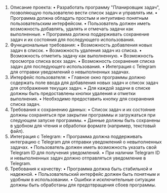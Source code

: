 1.	Описание проекта:
    •	Разработать программу "Планировщик задач", позволяющую пользователю вести список задач и управлять им.
    •	Программа должна обладать простым и интуитивно понятным пользовательским интерфейсом.
    •	Пользователь должен иметь возможность добавлять, удалять и отмечать задачи как выполненные.
    •	Программа должна поддерживать сохранение задач и их состояния для последующего использования.
2.	Функциональные требования:
    •	Возможность добавления новых задач в список.
    •	Возможность удаления задач из списка.
    •	Возможность отметить задачу как выполненную.
    •	Возможность просмотра списка всех задач.
    •	Возможность сохранения списка задач для последующего использования.
    •	Интеграция с Telegram для отправки уведомлений о невыполненных задачах.
3.	Интерфейс пользователя:
    •	Главное окно программы должно содержать поле ввода для добавления новых задач и список задач для отображения текущих задач.
    •	Для каждой задачи в списке должны быть предоставлены кнопки удаления и отметки выполнения.
    •	Необходимо предоставить кнопку для сохранения списка задач.
4.	Требования к сохранению данных:
    •	Список задач и их состояние должны сохраняться при закрытии программы и загружаться при следующем запуске программы.
    •	Данные должны быть сохранены в удобном для чтения и обработки формате (например, текстовый файл).
5.	Интеграция с Telegram:
    •	Программа должна поддерживать интеграцию с Telegram для отправки уведомлений о невыполненных задачах.
    •	Пользователь должен иметь возможность указать свой Telegram ID для получения уведомлений.
    •	При наличии Telegram ID и невыполненных задач должно отправляться уведомление в Telegram.
6.	Требования к качеству:
    •	Программа должна быть стабильной и надежной.
    •	Пользовательский интерфейс должен быть понятным и удобным в использовании.
    •	Ошибки и исключительные ситуации должны быть обработаны для предотвращения сбоев программы.
